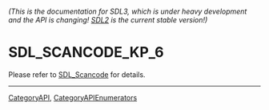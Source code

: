 ###### (This is the documentation for SDL3, which is under heavy development and the API is changing! [SDL2](https://wiki.libsdl.org/SDL2/) is the current stable version!)
# SDL_SCANCODE_KP_6

Please refer to [SDL_Scancode](SDL_Scancode) for details.

----
[CategoryAPI](CategoryAPI), [CategoryAPIEnumerators](CategoryAPIEnumerators)

